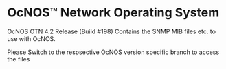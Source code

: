 # OcNOS™ Network Operating System
OcNOS OTN 4.2 Release (Build #198)
Contains the SNMP MIB files etc. to use with OcNOS.

Please Switch to the respsective OcNOS version specific branch to access the files 




